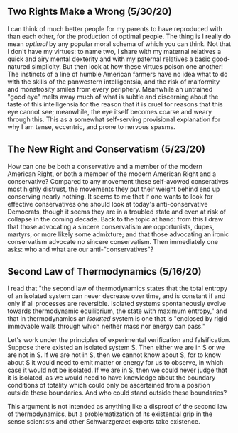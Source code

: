 ## Two Rights Make a Wrong (5/30/20)

I can think of much better people for my parents to have reproduced with than each other, for the production of optimal people. The thing is I really do mean *optimal* by any popular moral schema of which you can think. Not that I don't have my virtues: to name two, I share with my maternal relatives a quick and airy mental dexterity and with my paternal relatives a basic good-natured simplicity. But then look at how these virtues poison one another! The instincts of a line of humble American farmers have no idea what to do with the skills of the panwestern intelligentsia, and the risk of malformity and monstrosity smiles from every periphery. Meanwhile an untrained "good eye" melts away much of what is subtle and discerning about the taste of this intelligensia for the reason that it is cruel for reasons that this eye cannot see; meanwhile, the eye itself becomes coarse and weary through this. This as a somewhat self-serving provisional explanation for why I am tense, eccentric, and prone to nervous spasms.

## The New Right and Conservatism (5/23/20)

How can one be both a conservative and a member of the modern American Right, or both a member of the modern American Right and a conservative? Compared to any movement these self-avowed conseratives most highly distrust, the movements they put their weight behind end up conserving nearly nothing. It seems to me that if one wants to look for effective conservatives one should look at today's anti-conservative Democrats, though it seems they are in a troubled state and even at risk of collapse in the coming decade. Back to the topic at hand: from this I draw that those advocating a sincere conservatism are opportunists, dupes, martyrs, or more likely some admixture; and that those advocating an ironic conservatism advocate no sincere conservatism. Then immediately one asks: who and what are our anti-"conservatives"?

## Second Law of Thermodynamics (5/16/20)

I read that "the second law of thermodynamics states that the total entropy of an isolated system can never decrease over time, and is constant if and only if all processes are reversible. Isolated systems spontaneously evolve towards thermodynamic equilibrium, the state with maximum entropy," and that in thermodynamics an *isolated* system is one that is "enclosed by rigid immovable walls through which neither mass nor energy can pass."

Let's work under the principles of experimental verification and falsification. Suppose there existed an isolated system S. Then either we are in S or we are not in S. If we are not in S, then we cannot know about S, for to know about S it would need to emit matter or energy for us to observe, in which case it would not be isolated. If we are in S, then we could never judge that it is isolated, as we would need to have knowledge about the boundary conditions of totality which could only be ascertained from a position outside these boundaries. And who could stand outside these boundaries?

This argument is not intended as anything like a disproof of the second law of thermodynamics, but a problematization of its existential grip in the sense scientists and other Schwarzgeraet experts take existence.
